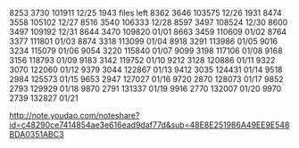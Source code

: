 8253  3730 101911 12/25 1943 files left
8362  3646 103575 12/26 1931
8474  3558 105102 12/27
8516  3540 106333 12/28
8597  3497 108524 12/30 
8600  3497 109192 12/31
8644  3470 109820 01/01
8663  3459 110609 01/02
8764  3377 111801 01/03
8874  3318 113099 01/04
8918  3291 113986 01/05
9016  3234 115079 01/06
9054  3220 115840 01/07
9099  3198 117106 01/08
9168  3156 118793 01/09
9183  3142 119752 01/10
9212  3128 120886 01/11
9322  3070 122060 01/12
9379  3044 122867 01/13
9412  3035 124431 01/14
9518  2984 125573 01/15
9653  2947 127027 01/16
9720  2870 128073 01/17
9852  2793 129929 01/18
9870  2791 131337 01/19 
9916  2770 132007 01/20
9970  2739 132827 01/21

http://note.youdao.com/noteshare?id=c48290ce7414854ae3e616ead9daf77d&sub=48E8E251986A49EE9E548BDA0351ABC3